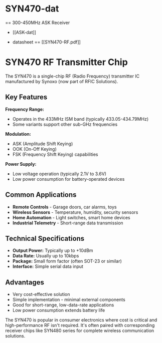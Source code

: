
# SYN470-dat

== 300-450MHz ASK Receiver

- [[ASK-dat]]

- datasheet == [[SYN470-RF.pdf]]

# SYN470 RF Transmitter Chip

The SYN470 is a single-chip RF (Radio Frequency) transmitter IC manufactured by Synoxo (now part of RFIC Solutions).

## Key Features

**Frequency Range:**
- Operates in the 433MHz ISM band (typically 433.05-434.79MHz)
- Some variants support other sub-GHz frequencies

**Modulation:**
- ASK (Amplitude Shift Keying)
- OOK (On-Off Keying) 
- FSK (Frequency Shift Keying) capabilities

**Power Supply:**
- Low voltage operation (typically 2.1V to 3.6V)
- Low power consumption for battery-operated devices

## Common Applications

- **Remote Controls** - Garage doors, car alarms, toys
- **Wireless Sensors** - Temperature, humidity, security sensors
- **Home Automation** - Light switches, smart home devices
- **Industrial Telemetry** - Short-range data transmission

## Technical Specifications

- **Output Power:** Typically up to +10dBm
- **Data Rate:** Usually up to 10kbps
- **Package:** Small form factor (often SOT-23 or similar)
- **Interface:** Simple serial data input

## Advantages

- Very cost-effective solution
- Simple implementation - minimal external components
- Good for short-range, low-data-rate applications
- Low power consumption extends battery life

The SYN470 is popular in consumer electronics where cost is critical and high-performance RF isn't required. It's often paired with corresponding receiver chips like SYN480 series for complete wireless communication solutions.